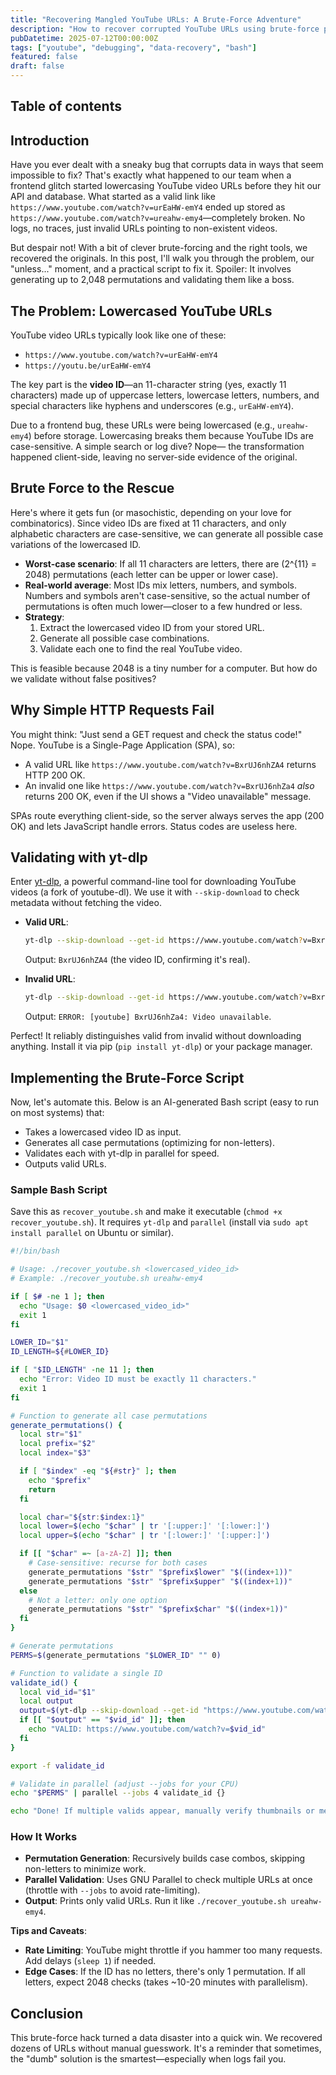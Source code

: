 ```yaml
---
title: "Recovering Mangled YouTube URLs: A Brute-Force Adventure"
description: "How to recover corrupted YouTube URLs using brute-force permutations and yt-dlp validation when a frontend bug lowercases video IDs"
pubDatetime: 2025-07-12T00:00:00Z
tags: ["youtube", "debugging", "data-recovery", "bash"]
featured: false
draft: false
---
```


## Table of contents

## Introduction

Have you ever dealt with a sneaky bug that corrupts data in ways that seem impossible to fix? That's exactly what happened to our team when a frontend glitch started lowercasing YouTube video URLs before they hit our API and database. What started as a valid link like `https://www.youtube.com/watch?v=urEaHW-emY4` ended up stored as `https://www.youtube.com/watch?v=ureahw-emy4`—completely broken. No logs, no traces, just invalid URLs pointing to non-existent videos.

But despair not! With a bit of clever brute-forcing and the right tools, we recovered the originals. In this post, I'll walk you through the problem, our "unless..." moment, and a practical script to fix it. Spoiler: It involves generating up to 2,048 permutations and validating them like a boss.

## The Problem: Lowercased YouTube URLs

YouTube video URLs typically look like one of these:

- `https://www.youtube.com/watch?v=urEaHW-emY4`
- `https://youtu.be/urEaHW-emY4`

The key part is the **video ID**—an 11-character string (yes, exactly 11 characters) made up of uppercase letters, lowercase letters, numbers, and special characters like hyphens and underscores (e.g., `urEaHW-emY4`).

Due to a frontend bug, these URLs were being lowercased (e.g., `ureahw-emy4`) before storage. Lowercasing breaks them because YouTube IDs are case-sensitive. A simple search or log dive? Nope— the transformation happened client-side, leaving no server-side evidence of the original.

## Brute Force to the Rescue

Here's where it gets fun (or masochistic, depending on your love for combinatorics). Since video IDs are fixed at 11 characters, and only alphabetic characters are case-sensitive, we can generate all possible case variations of the lowercased ID.

- **Worst-case scenario**: If all 11 characters are letters, there are \(2^{11} = 2048\) permutations (each letter can be upper or lower case).
- **Real-world average**: Most IDs mix letters, numbers, and symbols. Numbers and symbols aren't case-sensitive, so the actual number of permutations is often much lower—closer to a few hundred or less.
- **Strategy**:
  1. Extract the lowercased video ID from your stored URL.
  2. Generate all possible case combinations.
  3. Validate each one to find the real YouTube video.

This is feasible because 2048 is a tiny number for a computer. But how do we validate without false positives?

## Why Simple HTTP Requests Fail

You might think: "Just send a GET request and check the status code!" Nope. YouTube is a Single-Page Application (SPA), so:

- A valid URL like `https://www.youtube.com/watch?v=BxrUJ6nhZA4` returns HTTP 200 OK.
- An invalid one like `https://www.youtube.com/watch?v=BxrUJ6nhZa4` _also_ returns 200 OK, even if the UI shows a "Video unavailable" message.

SPAs route everything client-side, so the server always serves the app (200 OK) and lets JavaScript handle errors. Status codes are useless here.

## Validating with yt-dlp

Enter [yt-dlp](https://github.com/yt-dlp/yt-dlp), a powerful command-line tool for downloading YouTube videos (a fork of youtube-dl). We use it with `--skip-download` to check metadata without fetching the video.

- **Valid URL**:

  ```sh
  yt-dlp --skip-download --get-id https://www.youtube.com/watch?v=BxrUJ6nhZA4
  ```

  Output: `BxrUJ6nhZA4` (the video ID, confirming it's real).

- **Invalid URL**:
  ```sh
  yt-dlp --skip-download --get-id https://www.youtube.com/watch?v=BxrUJ6nhZa4
  ```
  Output: `ERROR: [youtube] BxrUJ6nhZa4: Video unavailable`.

Perfect! It reliably distinguishes valid from invalid without downloading anything. Install it via pip (`pip install yt-dlp`) or your package manager.

## Implementing the Brute-Force Script

Now, let's automate this. Below is an AI-generated Bash script (easy to run on most systems) that:

- Takes a lowercased video ID as input.
- Generates all case permutations (optimizing for non-letters).
- Validates each with yt-dlp in parallel for speed.
- Outputs valid URLs.

### Sample Bash Script

Save this as `recover_youtube.sh` and make it executable (`chmod +x recover_youtube.sh`). It requires `yt-dlp` and `parallel` (install via `sudo apt install parallel` on Ubuntu or similar).

```bash
#!/bin/bash

# Usage: ./recover_youtube.sh <lowercased_video_id>
# Example: ./recover_youtube.sh ureahw-emy4

if [ $# -ne 1 ]; then
  echo "Usage: $0 <lowercased_video_id>"
  exit 1
fi

LOWER_ID="$1"
ID_LENGTH=${#LOWER_ID}

if [ "$ID_LENGTH" -ne 11 ]; then
  echo "Error: Video ID must be exactly 11 characters."
  exit 1
fi

# Function to generate all case permutations
generate_permutations() {
  local str="$1"
  local prefix="$2"
  local index="$3"

  if [ "$index" -eq "${#str}" ]; then
    echo "$prefix"
    return
  fi

  local char="${str:$index:1}"
  local lower=$(echo "$char" | tr '[:upper:]' '[:lower:]')
  local upper=$(echo "$char" | tr '[:lower:]' '[:upper:]')

  if [[ "$char" =~ [a-zA-Z] ]]; then
    # Case-sensitive: recurse for both cases
    generate_permutations "$str" "$prefix$lower" "$((index+1))"
    generate_permutations "$str" "$prefix$upper" "$((index+1))"
  else
    # Not a letter: only one option
    generate_permutations "$str" "$prefix$char" "$((index+1))"
  fi
}

# Generate permutations
PERMS=$(generate_permutations "$LOWER_ID" "" 0)

# Function to validate a single ID
validate_id() {
  local vid_id="$1"
  local output
  output=$(yt-dlp --skip-download --get-id "https://www.youtube.com/watch?v=$vid_id" 2>&1)
  if [[ "$output" == "$vid_id" ]]; then
    echo "VALID: https://www.youtube.com/watch?v=$vid_id"
  fi
}

export -f validate_id

# Validate in parallel (adjust --jobs for your CPU)
echo "$PERMS" | parallel --jobs 4 validate_id {}

echo "Done! If multiple valids appear, manually verify thumbnails or metadata."
```

### How It Works

- **Permutation Generation**: Recursively builds case combos, skipping non-letters to minimize work.
- **Parallel Validation**: Uses GNU Parallel to check multiple URLs at once (throttle with `--jobs` to avoid rate-limiting).
- **Output**: Prints only valid URLs. Run it like `./recover_youtube.sh ureahw-emy4`.

**Tips and Caveats**:

- **Rate Limiting**: YouTube might throttle if you hammer too many requests. Add delays (`sleep 1`) if needed.
- **Edge Cases**: If the ID has no letters, there's only 1 permutation. If all letters, expect 2048 checks (takes ~10-20 minutes with parallelism).

## Conclusion

This brute-force hack turned a data disaster into a quick win. We recovered dozens of URLs without manual guesswork. It's a reminder that sometimes, the "dumb" solution is the smartest—especially when logs fail you.
